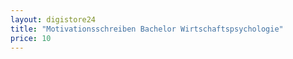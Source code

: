 ```yaml
---
layout: digistore24
title: "Motivationsschreiben Bachelor Wirtschaftspsychologie"
price: 10
---
```

